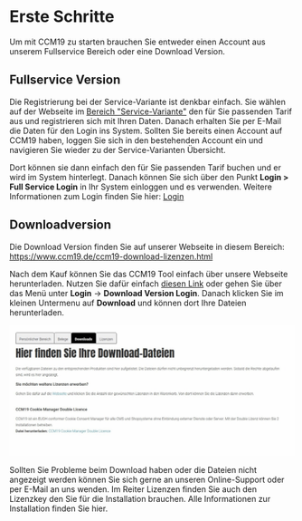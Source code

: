 # Erste Schritte

Um mit CCM19 zu starten brauchen Sie entweder einen Account aus unserem Fullservice Bereich oder eine Download Version.

## Fullservice Version

Die Registrierung bei der Service-Variante ist denkbar einfach. Sie wählen auf der Webseite im [Bereich "Service-Variante"](https://www.ccm19.de/ccm19-service-tarife.html) den für Sie passenden Tarif aus und registrieren sich mit Ihren Daten. Danach erhalten Sie per E-Mail die Daten für den Login ins System. Sollten Sie bereits einen Account auf CCM19 haben, loggen Sie sich in den bestehenden Account ein und navigieren Sie wieder zu der Service-Varianten Übersicht. 

Dort können sie dann einfach den für Sie passenden Tarif buchen und er wird im System hinterlegt. Danach können Sie sich über den Punkt **Login > Full Service Login** in Ihr System einloggen und es verwenden. Weitere Informationen zum Login finden Sie hier:  [Login](login-und-passwoerter.md) 



## Downloadversion 

Die Download Version finden Sie auf unserer Webseite in diesem Bereich: https://www.ccm19.de/ccm19-download-lizenzen.html  

Nach dem Kauf können Sie das CCM19 Tool einfach über unsere Webseite herunterladen. Nutzen Sie dafür einfach [diesen Link](https://www.ccm19.de/account.php?menuid=248&account_extuser=3) oder gehen Sie über das Menü unter **Login** -> **Download Version Login**. Danach klicken Sie im kleinen Untermenu auf **Download** und können dort Ihre Dateien herunterladen.

![screenshot-2020.09.30-11_13_10-Account _ Download Version Login](../assets/screenshot-2020.09.30-11_13_10-Account%20_%20Download%20Version%20Login.jpg)

Sollten Sie Probleme beim Download haben oder die Dateien nicht angezeigt werden können Sie sich gerne an unseren Online-Support oder per E-Mail an uns wenden. Im Reiter Lizenzen finden Sie auch den Lizenzkey den Sie für die Installation brauchen. Alle Informationen zur Installation finden Sie hier.

